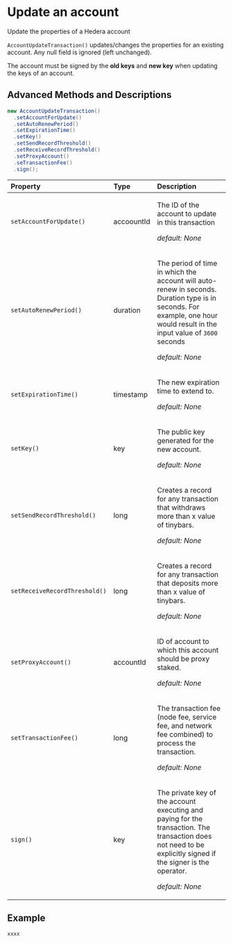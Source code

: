 # Update an account

Update the properties of a Hedera account

`AccountUpdateTransaction()` updates/changes the properties for an existing account. Any null field is ignored \(left unchanged\).

The account must be signed by the **old keys** and **new key** when updating the keys of an account.

## Advanced Methods and Descriptions <a id="advanced-methods-and-descriptions"></a>

```java
new AccountUpdateTransaction()
  .setAccountForUpdate()
  .setAutoRenewPeriod()
  .setExpirationTime()
  .setKey()
  .setSendRecordThreshold()
  .setReceiveRecordThreshold()
  .setProxyAccount()
  .seTransactionFee()
  .sign();
```



<table>
  <thead>
    <tr>
      <th style="text-align:left">Property</th>
      <th style="text-align:left">Type</th>
      <th style="text-align:left">Description</th>
    </tr>
  </thead>
  <tbody>
    <tr>
      <td style="text-align:left"><code>setAccountForUpdate()</code>
      </td>
      <td style="text-align:left">accoountId</td>
      <td style="text-align:left">
        <p>The ID of the account to update in this transaction</p>
        <p><em>default:  None</em>
        </p>
        <p></p>
      </td>
    </tr>
    <tr>
      <td style="text-align:left"><code>setAutoRenewPeriod()</code>
      </td>
      <td style="text-align:left">duration</td>
      <td style="text-align:left">
        <p>The period of time in which the account will auto-renew in seconds. Duration
          type is in seconds. For example, one hour would result in the input value
          of <code>3600 </code>seconds</p>
        <p><em>default:  None</em>
        </p>
      </td>
    </tr>
    <tr>
      <td style="text-align:left"><code>setExpirationTime()</code>
      </td>
      <td style="text-align:left">timestamp</td>
      <td style="text-align:left">
        <p>The new expiration time to extend to.</p>
        <p><em>default:  None</em>
        </p>
      </td>
    </tr>
    <tr>
      <td style="text-align:left"><code>setKey()</code>
      </td>
      <td style="text-align:left">key</td>
      <td style="text-align:left">
        <p>The public key generated for the new account.</p>
        <p><em>default:  None</em>
        </p>
      </td>
    </tr>
    <tr>
      <td style="text-align:left"><code>setSendRecordThreshold()</code>
      </td>
      <td style="text-align:left">long</td>
      <td style="text-align:left">
        <p>Creates a record for any transaction that withdraws more than x value
          of tinybars.</p>
        <p><em>default:  None</em>
        </p>
      </td>
    </tr>
    <tr>
      <td style="text-align:left"><code>setReceiveRecordThreshold()</code>
      </td>
      <td style="text-align:left">long</td>
      <td style="text-align:left">
        <p>Creates a record for any transaction that deposits more than x value of
          tinybars.</p>
        <p><em>default:  None</em>
        </p>
      </td>
    </tr>
    <tr>
      <td style="text-align:left"><code>setProxyAccount()</code>
      </td>
      <td style="text-align:left">accountId</td>
      <td style="text-align:left">
        <p>ID of account to which this account should be proxy staked.</p>
        <p><em>default:  None</em>
        </p>
      </td>
    </tr>
    <tr>
      <td style="text-align:left"><code>setTransactionFee()</code>
      </td>
      <td style="text-align:left">long</td>
      <td style="text-align:left">
        <p>The transaction fee (node fee, service fee, and network fee combined)
          to process the transaction.</p>
        <p><em>default:  None</em>
        </p>
      </td>
    </tr>
    <tr>
      <td style="text-align:left"><code>sign()</code>
      </td>
      <td style="text-align:left">key</td>
      <td style="text-align:left">
        <p>The private key of the account executing and paying for the transaction.
          The transaction does not need to be explicitly signed if the signer is
          the operator.</p>
        <p><em>default:  None</em>
        </p>
      </td>
    </tr>
  </tbody>
</table>

## Example

```java
xxxx 
```

